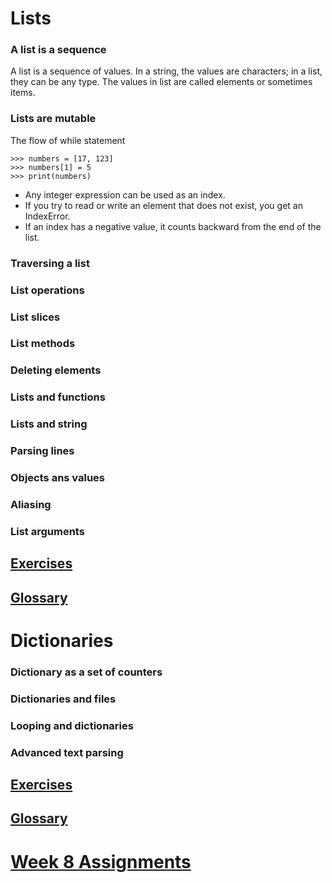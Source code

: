 # Lists

### A list is a sequence
 A list is a sequence of values. In a string, the values are characters; in a list, they can be any type. The values in list are called elements or sometimes items.

### Lists are mutable
The flow of while statement

    >>> numbers = [17, 123]
    >>> numbers[1] = 5
    >>> print(numbers)
* Any integer expression can be used as an index.
* If you try to read or write an element that does not exist, you get an IndexError.
* If an index has a negative value, it counts backward from the end of the list.

### Traversing a list

### List operations

### List slices

### List methods

### Deleting elements

### Lists and functions

### Lists and string

### Parsing lines

### Objects ans values

### Aliasing

### List arguments


## [Exercises](./exercises_list.md)

## [Glossary](./glossary_list.md)


# Dictionaries

### Dictionary as a set of counters

### Dictionaries and files

### Looping and dictionaries

### Advanced text parsing


## [Exercises](./exercises_dict.md)

## [Glossary](./glossary_dict.md)

# [Week 8 Assignments](assignment.md)